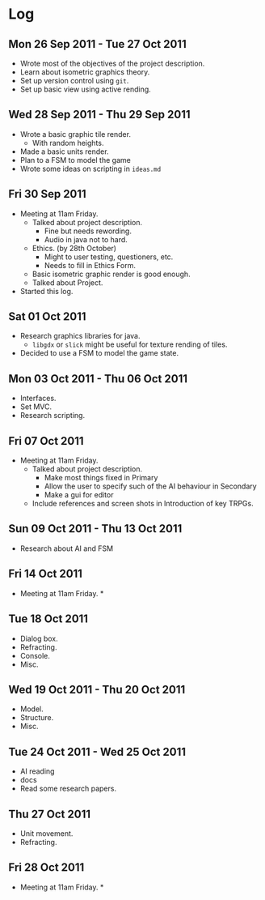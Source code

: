 Log
===
Mon 26 Sep 2011 - Tue 27 Oct 2011 
---------------------------------
* Wrote most of the  objectives of the project description.  
* Learn about isometric graphics theory.
* Set up version control using `git`.
* Set up basic view using active rending.


Wed 28 Sep 2011 - Thu 29 Sep 2011
---------------------------------
* Wrote a basic graphic tile render. 
	* With random heights.
* Made a basic units render.
* Plan to a FSM to model the game 
* Wrote some ideas on scripting in `ideas.md` 

Fri 30 Sep 2011
---------------
* Meeting at 11am Friday.
	* Talked about project description.
		* Fine but needs rewording.
		* Audio in java not to hard.
	* Ethics.  (by 28th October)
		* Might to user testing, questioners, etc.
		* Needs to fill in Ethics Form.
	* Basic isometric graphic render is good enough.
	* Talked about Project.
* Started this log.

Sat 01 Oct 2011
---------------
* Research graphics libraries for java.
	* `libgdx` or `slick` might be useful for texture rending of tiles.
* Decided to use a FSM to model the game state.

Mon 03 Oct 2011 - Thu 06 Oct 2011
---------------------------------
* Interfaces.
* Set MVC.
* Research scripting.

Fri 07 Oct 2011
---------------
* Meeting at 11am Friday.
	* Talked about project description.
		* Make most things fixed in Primary
		* Allow the user to specify such of the AI behaviour in Secondary
		* Make a gui for editor
	*  Include references and screen shots in Introduction of key TRPGs.   

Sun 09 Oct 2011 - Thu 13 Oct 2011
---------------------------------
* Research about AI  and FSM

Fri 14 Oct 2011
---------------
* Meeting at 11am Friday.
	* 

Tue 18 Oct 2011
---------------
* Dialog box.
* Refracting.
* Console.   
* Misc.

Wed 19 Oct 2011 - Thu 20 Oct 2011
---------------------------------
* Model.
* Structure.
* Misc.

Tue 24 Oct 2011 - Wed 25 Oct 2011
---------------------------------
* AI reading
* docs
* Read some research papers.

Thu 27 Oct 2011   
---------------
* Unit movement.
* Refracting. 

Fri 28 Oct 2011
---------------
* Meeting at 11am Friday.
	*
